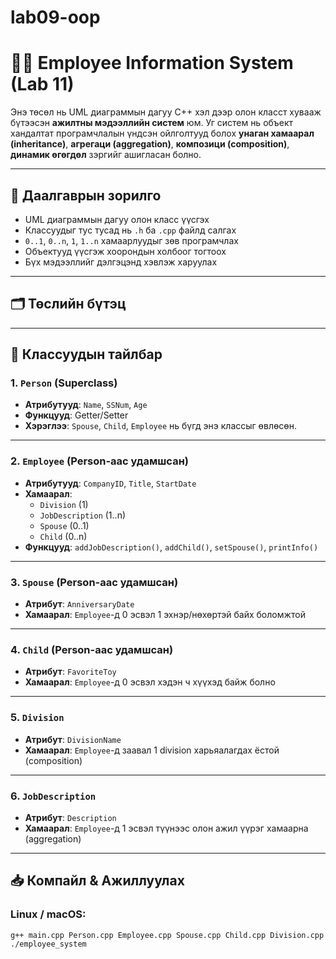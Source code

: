 # lab09-oop
# 👨‍💼 Employee Information System (Lab 11)

Энэ төсөл нь UML диаграммын дагуу C++ хэл дээр олон класст хувааж бүтээсэн **ажилтны мэдээллийн систем** юм. Уг систем нь объект хандалтат програмчлалын үндсэн ойлголтууд болох **унаган хамаарал (inheritance)**, **агрегаци (aggregation)**, **композици (composition)**, **динамик өгөгдөл** зэргийг ашигласан болно.

---

## 📌 Даалгаврын зорилго

- UML диаграммын дагуу олон класс үүсгэх
- Классуудыг тус тусад нь `.h` ба `.cpp` файлд салгах
- `0..1`, `0..n`, `1`, `1..n` хамаарлуудыг зөв програмчлах
- Объектууд үүсгэж хоорондын холбоог тогтоох
- Бүх мэдээллийг дэлгэцэнд хэвлэж харуулах

---

## 🗂️ Төслийн бүтэц


---

## 🧱 Классуудын тайлбар

### 1. `Person` (Superclass)
- **Атрибутууд**: `Name`, `SSNum`, `Age`
- **Функцууд**: Getter/Setter
- **Хэрэглээ**: `Spouse`, `Child`, `Employee` нь бүгд энэ классыг өвлөсөн.

---

### 2. `Employee` (Person-аас удамшсан)
- **Атрибутууд**: `CompanyID`, `Title`, `StartDate`
- **Хамаарал**:
  - `Division` (1)
  - `JobDescription` (1..n)
  - `Spouse` (0..1)
  - `Child` (0..n)
- **Функцууд**: `addJobDescription()`, `addChild()`, `setSpouse()`, `printInfo()`

---

### 3. `Spouse` (Person-аас удамшсан)
- **Атрибут**: `AnniversaryDate`
- **Хамаарал**: `Employee`-д 0 эсвэл 1 эхнэр/нөхөртэй байх боломжтой

---

### 4. `Child` (Person-аас удамшсан)
- **Атрибут**: `FavoriteToy`
- **Хамаарал**: `Employee`-д 0 эсвэл хэдэн ч хүүхэд байж болно

---

### 5. `Division`
- **Атрибут**: `DivisionName`
- **Хамаарал**: `Employee`-д заавал 1 division харьяалагдах ёстой (composition)

---

### 6. `JobDescription`
- **Атрибут**: `Description`
- **Хамаарал**: `Employee`-д 1 эсвэл түүнээс олон ажил үүрэг хамаарна (aggregation)

---

## 📥 Компайл & Ажиллуулах

### Linux / macOS:
```bash
g++ main.cpp Person.cpp Employee.cpp Spouse.cpp Child.cpp Division.cpp JobDescription.cpp -o employee_system
./employee_system
